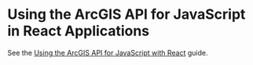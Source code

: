 # Using the ArcGIS API for JavaScript in React Applications

See the [Using the ArcGIS API for JavaScript with React](https://developers.arcgis.com/javascript/latest/guide/react/) guide.

